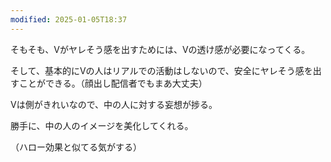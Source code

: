 ```yaml
---
modified: 2025-01-05T18:37
---
```

  

そもそも、Vがヤレそう感を出すためには、Vの透け感が必要になってくる。

そして、基本的にVの人はリアルでの活動はしないので、安全にヤレそう感を出すことができる。（顔出し配信者でもまあ大丈夫）

Vは側がきれいなので、中の人に対する妄想が捗る。

勝手に、中の人のイメージを美化してくれる。

（ハロー効果と似てる気がする）